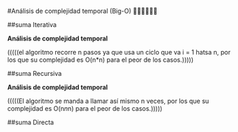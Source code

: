 #Análisis de complejidad temporal (Big-O) 👾👾👾👾👾👾

##suma Iterativa

**Análisis de complejidad temporal**

(((((el algoritmo recorre n pasos ya que usa un ciclo que va i = 1 hatsa n, por los que su complejidad es O(n*n) para el peor de los casos.)))))

##suma Recursiva

**Análisis de complejidad temporal**

(((((El algoritmo se manda a llamar así mismo n veces, por los que su complejidad es O(n*n*n) para el peor de los casos.)))))

##suma Directa
